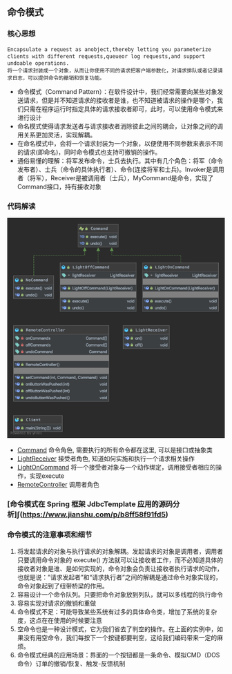 ## 命令模式
### 核心思想
```
Encapsulate a request as anobject,thereby letting you parameterize clients with different requests,queueor log requests,and support undoable operations.
将一个请求封装成一个对象，从而让你使用不同的请求把客户端参数化，对请求排队或者记录请求日志，可以提供命令的撤销和恢复功能。
```

- 命令模式（Command Pattern）：在软件设计中，我们经常需要向某些对象发送请求，但是并不知道请求的接收者是谁，也不知道被请求的操作是哪个，我们只需在程序运行时指定具体的请求接收者即可，此时，可以使用命令模式来进行设计
- 命名模式使得请求发送者与请求接收者消除彼此之间的耦合，让对象之间的调用关系更加灵活，实现解耦。
- 在命名模式中，会将一个请求封装为一个对象，以便使用不同参数来表示不同的请求(即命名)，同时命令模式也支持可撤销的操作。
- 通俗易懂的理解：将军发布命令，士兵去执行。其中有几个角色：将军（命令发布者）、士兵（命令的具体执行者）、命令(连接将军和士兵)。Invoker是调用者（将军），Receiver是被调用者（士兵），MyCommand是命令，实现了Command接口，持有接收对象

### 代码解读
![类图](improve/uml/command.png)

- [Command](improve/Command.java) 命令角色, 需要执行的所有命令都在这里, 可以是接口或抽象类 
- [LightReceiver](improve/LightReceiver.java) 接受者角色, 知道如何实施和执行一个请求相关操作 
- [LightOnCommand](improve/LightOnCommand.java) 将一个接受者对象与一个动作绑定，调用接受者相应的操作，实现execute
- [RemoteController](improve/RemoteController.java) 调用者角色

### [命令模式在 Spring 框架 JdbcTemplate 应用的源码分析]∫(https://www.jianshu.com/p/b8ff58f91fd5)

### 命令模式的注意事项和细节
1. 将发起请求的对象与执行请求的对象解耦。发起请求的对象是调用者，调用者只要调用命令对象的 execute() 方法就可以让接收者工作，而不必知道具体的接收者对象是谁、是如何实现的，命令对象会负责让接收者执行请求的动作，也就是说：”请求发起者”和“请求执行者”之间的解耦是通过命令对象实现的，命令对象起到了纽带桥梁的作用。
2. 容易设计一个命令队列。只要把命令对象放到列队，就可以多线程的执行命令
3. 容易实现对请求的撤销和重做
4. 命令模式不足：可能导致某些系统有过多的具体命令类，增加了系统的复杂度，这点在在使用的时候要注意
5. 空命令也是一种设计模式，它为我们省去了判空的操作。在上面的实例中，如果没有用空命令，我们每按下一个按键都要判空，这给我们编码带来一定的麻烦。
6. 命令模式经典的应用场景：界面的一个按钮都是一条命令、模拟CMD（DOS命令）订单的撤销/恢复、触发-反馈机制